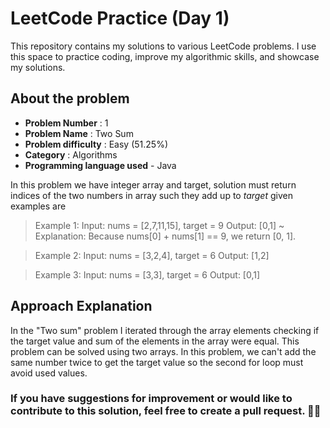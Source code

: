 # LeetCode Practice (Day 1)

This repository contains my solutions to various LeetCode problems. I use this space to practice coding, improve my algorithmic skills, and showcase my solutions.

## About the problem

- **Problem Number** : 1
- **Problem Name** : Two Sum
- **Problem difficulty** : Easy (51.25%)
- **Category** : Algorithms
- **Programming language used** - Java

In this problem we have integer array and target, solution must return indices of the two numbers in array such they add up to _target_
given examples are

> Example 1:
> Input: nums = [2,7,11,15], target = 9
> Output: [0,1]
> ~ Explanation: Because nums[0] + nums[1] == 9, we return [0, 1].

> Example 2:
> Input: nums = [3,2,4], target = 6
> Output: [1,2]

> Example 3:
> Input: nums = [3,3], target = 6
> Output: [0,1]

## Approach Explanation

In the "Two sum" problem I iterated through the array elements checking if the target value and sum of the elements in the array were equal. This problem can be solved using two arrays. In this problem, we can't add the same number twice to get the target value so the second for loop must avoid used values.

### If you have suggestions for improvement or would like to contribute to this solution, feel free to create a pull request. 🙌😇